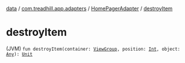 [data](../../index.md) / [com.treadhill.app.adapters](../index.md) / [HomePagerAdapter](index.md) / [destroyItem](./destroy-item.md)

# destroyItem

(JVM) `fun destroyItem(container: `[`ViewGroup`](https://developer.android.com/reference/android/view/ViewGroup.html)`, position: `[`Int`](https://kotlinlang.org/api/latest/jvm/stdlib/kotlin/-int/index.html)`, object: `[`Any`](https://kotlinlang.org/api/latest/jvm/stdlib/kotlin/-any/index.html)`): `[`Unit`](https://kotlinlang.org/api/latest/jvm/stdlib/kotlin/-unit/index.html)